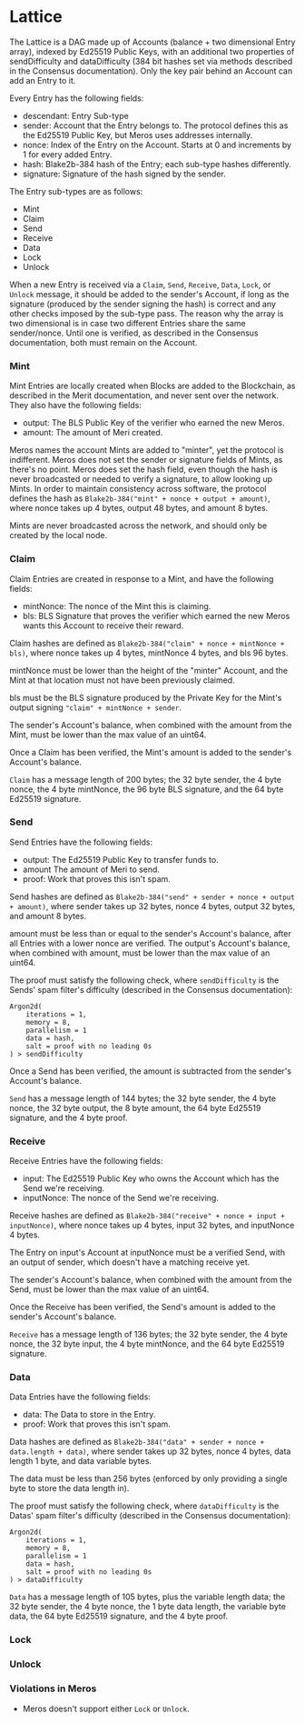 # Lattice

The Lattice is a DAG made up of Accounts (balance + two dimensional Entry array), indexed by Ed25519 Public Keys, with an additional two properties of sendDifficulty and dataDifficulty (384 bit hashes set via methods described in the Consensus documentation). Only the key pair behind an Account can add an Entry to it.

Every Entry has the following fields:

- descendant: Entry Sub-type
- sender: Account that the Entry belongs to. The protocol defines this as the Ed25519 Public Key, but Meros uses addresses internally.
- nonce: Index of the Entry on the Account. Starts at 0 and increments by 1 for every added Entry.
- hash: Blake2b-384 hash of the Entry; each sub-type hashes differently.
- signature: Signature of the hash signed by the sender.

The Entry sub-types are as follows:

- Mint
- Claim
- Send
- Receive
- Data
- Lock
- Unlock

When a new Entry is received via a `Claim`, `Send`, `Receive`, `Data`, `Lock`, or `Unlock` message, it should be added to the sender's Account, if long as the signature (produced by the sender signing the hash) is correct and any other checks imposed by the sub-type pass. The reason why the array is two dimensional is in case two different Entries share the same sender/nonce. Until one is verified, as described in the Consensus documentation, both must remain on the Account.

### Mint

Mint Entries are locally created when Blocks are added to the Blockchain, as described in the Merit documentation, and never sent over the network. They also have the following fields:

- output: The BLS Public Key of the verifier who earned the new Meros.
- amount: The amount of Meri created.

Meros names the account Mints are added to "minter", yet the protocol is indifferent. Meros does not set the sender or signature fields of Mints, as there's no point. Meros does set the hash field, even though the hash is never broadcasted or needed to verify a signature, to allow looking up Mints. In order to maintain consistency across software, the protocol defines the hash as `Blake2b-384("mint" + nonce + output + amount)`, where nonce takes up 4 bytes, output 48 bytes, and amount 8 bytes.

Mints are never broadcasted across the network, and should only be created by the local node.

### Claim

Claim Entries are created in response to a Mint, and have the following fields:

- mintNonce: The nonce of the Mint this is claiming.
- bls: BLS Signature that proves the verifier which earned the new Meros wants this Account to receive their reward.

Claim hashes are defined as `Blake2b-384("claim" + nonce + mintNonce + bls)`, where nonce takes up 4 bytes, mintNonce 4 bytes, and bls 96 bytes.

mintNonce must be lower than the height of the "minter" Account, and the Mint at that location must not have been previously claimed.

bls must be the BLS signature produced by the Private Key for the Mint's output signing `"claim" + mintNonce + sender`.

The sender's Account's balance, when combined with the amount from the Mint, must be lower than the max value of an uint64.

Once a Claim has been verified, the Mint's amount is added to the sender's Account's balance.

`Claim` has a message length of 200 bytes; the 32 byte sender, the 4 byte nonce, the 4 byte mintNonce, the 96 byte BLS signature, and the 64 byte Ed25519 signature.

### Send

Send Entries have the following fields:

- output: The Ed25519 Public Key to transfer funds to.
- amount The amount of Meri to send.
- proof: Work that proves this isn't spam.

Send hashes are defined as `Blake2b-384("send" + sender + nonce + output + amount)`, where sender takes up 32 bytes, nonce 4 bytes, output 32 bytes, and amount 8 bytes.

amount must be less than or equal to the sender's Account's balance, after all Entries with a lower nonce are verified. The output's Account's balance, when combined with amount, must be lower than the max value of an uint64.

The proof must satisfy the following check, where `sendDifficulty` is the Sends' spam filter's difficulty (described in the Consensus documentation):

```
Argon2d(
    iterations = 1,
    memory = 8,
    parallelism = 1
    data = hash,
    salt = proof with no leading 0s
) > sendDifficulty
```

Once a Send has been verified, the amount is subtracted from the sender's Account's balance.

`Send` has a message length of 144 bytes; the 32 byte sender, the 4 byte nonce, the 32 byte output, the 8 byte amount, the 64 byte Ed25519 signature, and the 4 byte proof.

### Receive

Receive Entries have the following fields:

- input: The Ed25519 Public Key who owns the Account which has the Send we're receiving.
- inputNonce: The nonce of the Send we're receiving.

Receive hashes are defined as `Blake2b-384("receive" + nonce + input + inputNonce)`, where nonce takes up 4 bytes, input 32 bytes, and inputNonce 4 bytes.

The Entry on input's Account at inputNonce must be a verified Send, with an output of sender, which doesn't have a matching receive yet.

The sender's Account's balance, when combined with the amount from the Send, must be lower than the max value of an uint64.

Once the Receive has been verified, the Send's amount is added to the sender's Account's balance.

`Receive` has a message length of 136 bytes; the 32 byte sender, the 4 byte nonce, the 32 byte input, the 4 byte mintNonce, and the 64 byte Ed25519 signature.

### Data

Data Entries have the following fields:

- data: The Data to store in the Entry.
- proof: Work that proves this isn't spam.

Data hashes are defined as `Blake2b-384("data" + sender + nonce + data.length + data)`, where sender takes up 32 bytes, nonce 4 bytes, data length 1 byte, and data variable bytes.

The data must be less than 256 bytes (enforced by only providing a single byte to store the data length in).

The proof must satisfy the following check, where `dataDifficulty` is the Datas' spam filter's difficulty (described in the Consensus documentation):

```
Argon2d(
    iterations = 1,
    memory = 8,
    parallelism = 1
    data = hash,
    salt = proof with no leading 0s
) > dataDifficulty
```

`Data` has a message length of 105 bytes, plus the variable length data; the 32 byte sender, the 4 byte nonce, the 1 byte data length, the variable byte data, the 64 byte Ed25519 signature, and the 4 byte proof.

### Lock

### Unlock

### Violations in Meros

- Meros doesn't support either `Lock` or `Unlock`.
